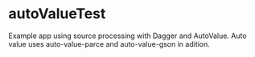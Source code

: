 # autoValueTest

Example app using source processing with Dagger and AutoValue.
Auto value uses auto-value-parce and auto-value-gson in adition.
